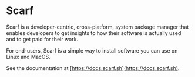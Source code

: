 # Scarf

Scarf is a developer-centric, cross-platform, system package manager that
enables developers to get insights to how their software is actually used and to get
paid for their work.

For end-users, Scarf is a simple way to install software you can use on Linux and MacOS.

See the documentation at [https://docs.scarf.sh](https://docs.scarf.sh).
